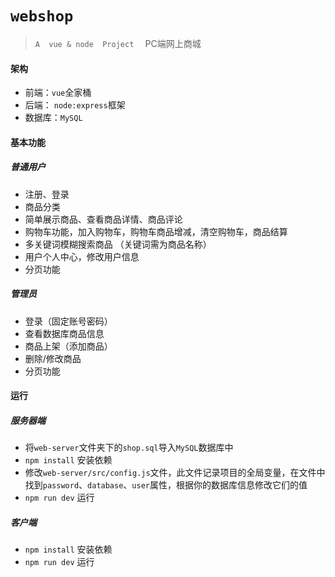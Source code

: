 # `webshop`

> `A  vue & node  Project  ` PC端网上商城

#### 架构

- 前端：`vue`全家桶
- 后端： `node:express`框架
- 数据库：`MySQL`

#### 基本功能

##### 普通用户

- 注册、登录
- 商品分类
- 简单展示商品、查看商品详情、商品评论
- 购物车功能，加入购物车，购物车商品增减，清空购物车，商品结算
- 多关键词模糊搜索商品 （关键词需为商品名称）
- 用户个人中心，修改用户信息
- 分页功能

##### 管理员

- 登录（固定账号密码）
- 查看数据库商品信息
- 商品上架（添加商品）
- 删除/修改商品
- 分页功能



#### 运行

##### 服务器端

+ 将`web-server`文件夹下的`shop.sql`导入`MySQL`数据库中
+ `npm install` 安装依赖
+ 修改`web-server/src/config.js`文件，此文件记录项目的全局变量，在文件中找到`password`、`database`、`user`属性，根据你的数据库信息修改它们的值
+ `npm run dev` 运行

##### 客户端

+ `npm install` 安装依赖
+ `npm run dev` 运行